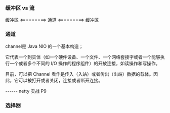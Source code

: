 ### 缓冲区 vs 流

缓冲区 <=========> 通道 <=========> 缓冲区

### 通道

channel是 Java NIO 的一个基本构造；

它代表一个到实体（如一个硬件设备、一个文件、一个网络套接字或者一个能够执行一个或者多个不同的 I/O 操作的程序组件）的开放连接，如读操作和写操作。

目前，可以把 Channel 看作是传入（入站）或者传出（出站）数据的载体。因此，它可以被打开或者关闭，连接或者断开连接。

------ netty 实战 P9

### 选择器
